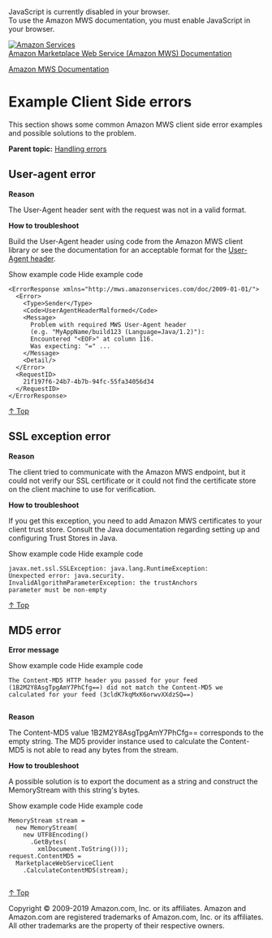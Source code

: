 <div id="MWSDX_noscript">

JavaScript is currently disabled in your browser.  
To use the Amazon MWS documentation, you must enable JavaScript in your
browser.

</div>

<div id="MWSDX_divtop">

[![Amazon
Services](https://images-na.ssl-images-amazon.com/images/G/08/mwsportal/fr_FR/amazonservices.gif
"Amazon Services")](http://services.amazon.fr)  
<span id="MWSDX_titlebar">[Amazon Marketplace Web Service (Amazon MWS)
Documentation](https://developer.amazonservices.fr/gp/mws/docs.html)</span>

</div>

<div id="MWSDX_divbottom">

<div id="MWSDX_divleft">

<div id="MWSDX_toc">

</div>

</div>

<div id="MWSDX_divright">

<div id="MWSDX_content">

<span id="MWSDX_breadcrumbs">[Amazon MWS
Documentation](https://developer.amazonservices.fr/gp/mws/docs.html)</span>

<div id="DG_ErrorMessages_ClientSideExamples" class="nested0">

# Example Client Side errors

<div class="body">

This section shows some common <span class="ph">Amazon MWS</span> client
side error examples and possible solutions to the problem.

</div>

<div class="related-links">

<div class="familylinks">

<div class="parentlink">

**Parent topic:** [Handling
errors](../dev_guide/DG_Errors.md)

</div>

</div>

</div>

<div id="ErrorMessages_ClientSideExamples_UserAgent_error" class="topic nested1">

## User-agent error

<div class="body">

**Reason**

The User-Agent header sent with the request was not in a valid format.

**How to troubleshoot**

Build the User-Agent header using code from the <span class="ph">Amazon
MWS</span> client library or see the documentation for an acceptable
format for the [User-Agent header](DG_ClientLibraries.md).

<span class="ph expander"> <span class="keyword parmname xshow">Show
example code</span> <span class="keyword parmname xhide">Hide example
code</span> </span>

<div class="section content">

<div class="p">

``` pre codeblock
<ErrorResponse xmlns="http://mws.amazonservices.com/doc/2009-01-01/">
  <Error>
    <Type>Sender</Type>
    <Code>UserAgentHeaderMalformed</Code>
    <Message>
      Problem with required MWS User-Agent header
      (e.g. "MyAppName/build123 (Language=Java/1.2)"):
      Encountered "<EOF>" at column 116.
      Was expecting: "=" ...
    </Message>
    <Detail/>
  </Error>
  <RequestID>
    21f197f6-24b7-4b7b-94fc-55fa34056d34
  </RequestID>
</ErrorResponse>
```

</div>

[↑
Top](#DG_ErrorMessages_ClientSideExamples)

</div>

</div>

</div>

<div id="ErrorMessages_ClientSideExamples_SSL_error" class="topic nested1">

## SSL exception error

<div class="body">

**Reason**

The client tried to communicate with the <span class="ph">Amazon
MWS</span> endpoint, but it could not verify our SSL certificate or it
could not find the certificate store on the client machine to use for
verification.

**How to troubleshoot**

If you get this exception, you need to add <span class="ph">Amazon
MWS</span> certificates to your client trust store. Consult the Java
documentation regarding setting up and configuring Trust Stores in Java.

<span class="ph expander"> <span class="keyword parmname xshow">Show
example code</span> <span class="keyword parmname xhide">Hide example
code</span> </span>

<div class="section content">

<div class="p">

``` pre codeblock
javax.net.ssl.SSLException: java.lang.RuntimeException:
Unexpected error: java.security.
InvalidAlgorithmParameterException: the trustAnchors
parameter must be non-empty
```

</div>

[↑
Top](#DG_ErrorMessages_ClientSideExamples)

</div>

</div>

</div>

<div id="ErrorMessages_ClientSideExamples_MD5_error" class="topic nested1">

## MD5 error

<div class="body">

**Error message**

<div class="section">

<span class="ph expander"> <span class="keyword parmname xshow">Show
example code</span> <span class="keyword parmname xhide">Hide example
code</span> </span>

<div class="sectiondiv content">

``` pre codeblock
The Content-MD5 HTTP header you passed for your feed
(1B2M2Y8AsgTpgAmY7PhCfg==) did not match the Content-MD5 we
calculated for your feed (3cldK7kqMxK6orwvXXdzSQ==)
            
```

</div>

</div>

<div class="section">

**Reason**

The Content-MD5 value 1B2M2Y8AsgTpgAmY7PhCfg== corresponds to the empty
string. The MD5 provider instance used to calculate the Content-MD5 is
not able to read any bytes from the stream.

**How to troubleshoot**

A possible solution is to export the document as a string and construct
the MemoryStream with this string's bytes.

</div>

<div class="section">

<span class="ph expander"> <span class="keyword parmname xshow">Show
example code</span> <span class="keyword parmname xhide">Hide example
code</span> </span>

<div class="sectiondiv content">

``` pre codeblock
MemoryStream stream =
  new MemoryStream(
    new UTF8Encoding()
      .GetBytes(
        xmlDocument.ToString()));
request.ContentMD5 =
  MarketplaceWebServiceClient
    .CalculateContentMD5(stream);
            
```

[↑ Top](#DG_ErrorMessages_ClientSideExamples)

</div>

</div>

</div>

</div>

</div>

<div id="MWSDX_footer">

Copyright © 2009-2019 Amazon.com, Inc. or its affiliates. Amazon and
Amazon.com are registered trademarks of Amazon.com, Inc. or its
affiliates. All other trademarks are the property of their respective
owners.

</div>

</div>

</div>

<div style="clear: both;">

</div>

</div>
